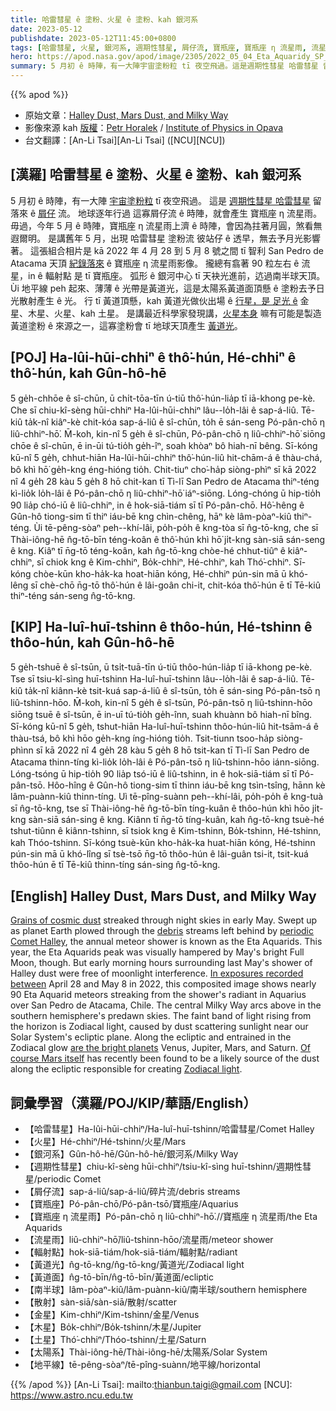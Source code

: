 ```yaml
---
title: 哈雷彗星 ê 塗粉、火星 ê 塗粉、kah 銀河系
date: 2023-05-12
publishdate: 2023-05-12T11:45:00+0800
tags: [哈雷彗星, 火星, 銀河系, 週期性彗星, 屑仔流, 寶瓶座, 寶瓶座 η 流星雨, 流星雨, 輻射點, 黃道光, 南半球, 黃道面, 散射, 金星, 木星, 土星, 太陽系, 地平線]
hero: https://apod.nasa.gov/apod/image/2305/2022_05_04_Eta_Aquaridy_SP_Meteory_Fin_Vyska_1200px.png
summary: 5 月初 ê 時陣，有一大陣宇宙塗粉粒 tī 夜空飛過。這是週期性彗星 哈雷彗星 留落來 ê 屑仔流。
---
```


{{% apod %}}

- 原始文章：[Halley Dust, Mars Dust, and Milky Way](https://apod.nasa.gov/apod/ap230512.html)
- 影像來源 kah [版權][copyright]：[Petr Horalek](https://www.petrhoralek.com/#about-1) / [Institute of Physics in Opava](https://www.slu.cz/phys/en/)
- 台文翻譯：[An-Li Tsai][An-Li Tsai] ([NCU][NCU])

## [漢羅] 哈雷彗星 ê 塗粉、火星 ê 塗粉、kah 銀河系
5 月初 ê 時陣，有一大陣 [宇宙塗粉粒][Grains of cosmic dust] tī 夜空飛過。
這是 [週期性彗星 哈雷彗星][periodic Comet Halley] 留落來 ê [屑仔][debris] 流。
地球逐年行過 這寡屑仔流 ê 時陣，就會產生 寶瓶座 η 流星雨。
毋過，今年 5 月 ê 時陣，寶瓶座 η 流星雨上濟 ê 時陣，會因為拄著月圓，煞看無遐爾明。
是講舊年 5 月，出現 哈雷彗星 塗粉流 彼站仔 ê 透早，無去予月光影響著。
這張組合相片是 kā 2022 年 4 月 28 到 5 月 8 號之間 tī 智利 San Pedro de Atacama 天頂 [紀錄落來][In exposures recorded between] ê 寶瓶座 η 流星雨影像。
攏總有翕著 90 粒左右 ê 流星，in ê 輻射點 是 tī 寶瓶座。
弧形 ê 銀河中心 tī 天袂光進前，迒過南半球天頂。
Ùi 地平線 peh 起來、薄薄 ê 光帶是黃道光，這是太陽系黃道面頂懸 ê 塗粉去予日光散射產生 ê 光。
行 tī 黃道頂懸，kah 黃道光做伙出場 ê [行星，是 足光 ê][are the bright planets] 金星、木星、火星、kah 土星。
是講最近科學家發現講，[火星本身][Of course Mars itself] 嘛有可能是製造黃道塗粉 ê 來源之一，這寡塗粉會 tī 地球天頂產生 [黃道光][Zodiacal light]。

## [POJ] Ha-lûi-hūi-chhiⁿ ê thô͘-hún, Hé-chhiⁿ ê thô͘-hún, kah Gûn-hô-hē
5 ge̍h-chhōe ê sî-chūn, ū chi̍t-tōa-tīn ú-tiū thô͘-hún-lia̍p tī iā-khong pe-kè.
Che sī chiu-kî-sèng hūi-chhiⁿ Ha-lûi-hūi-chhiⁿ lâu--lo̍h-lâi ê sap-á-liû.
Tē-kiû ta̍k-nî kiâⁿ-kè chit-kóa sap-á-liû ê sî-chūn, to̍h ē sán-seng Pó-pân-chō η liû-chhiⁿ-hō͘.
M̄-koh, kin-nî 5 ge̍h ê sî-chūn, Pó-pân-chō η liû-chhiⁿ-hō͘ siōng chōe ê sî-chūn, ē in-ūi tú-tio̍h ge̍h-îⁿ, soah khòaⁿ bô hiah-nī bêng.
Sī-kóng kū-nî 5 ge̍h, chhut-hiān Ha-lûi-hūi-chhiⁿ thô͘-hún-liû hit-chām-á ê thàu-chá, bô khì hō͘ ge̍h-kng éng-hióng tio̍h.
Chit-tiuⁿ cho͘-ha̍p siòng-phìⁿ sī kā 2022 nî 4 ge̍h 28 kàu 5 ge̍h 8 hō chit-kan tī Tì-lī San Pedro de Atacama thiⁿ-téng kì-lio̍k lo̍h-lâi ê Pó-pân-chō η liû-chhiⁿ-hō͘ iáⁿ-siōng.
Lóng-chóng ū hip-tio̍h 90 lia̍p chó-iū ê liû-chhiⁿ, in ê hok-siā-tiám sī tī Pó-pân-chō.
Hô͘-hêng ê Gûn-hô tiong-sim tī thiⁿ iáu-bē kng chìn-chêng, hāⁿ kè lâm-pòaⁿ-kiû thiⁿ-téng.
Ùi tē-pêng-sòaⁿ peh--khí-lâi, po̍h-po̍h ê kng-tòa sī n̂g-tō-kng, che sī Thài-iông-hē n̂g-tō-bīn téng-koân ê thô͘-hún khì hō͘ ji̍t-kng sàn-siā sán-seng ê kng.
Kiâⁿ tī n̄g-tō téng-koân, kah n̂g-tō-kng chòe-hé chhut-tiûⁿ ê kiâⁿ-chhiⁿ, sī chiok kng ê Kim-chhiⁿ, Bo̍k-chhiⁿ, Hé-chhiⁿ, kah Thó͘-chhiⁿ.
Sī-kóng chòe-kūn kho-ha̍k-ka hoat-hiān kóng, Hé-chhiⁿ pún-sin mā ū khó-lêng sī chè-chō n̄g-tō thô͘-hún ê lâi-goân chi-it, chit-kóa thô͘-hún ē tī Tē-kiû thiⁿ-téng sán-seng n̂g-tō-kng.

## [KIP] Ha-luî-huī-tshinn ê thôo-hún, Hé-tshinn ê thôo-hún, kah Gûn-hô-hē
5 ge̍h-tshuē ê sî-tsūn, ū tsi̍t-tuā-tīn ú-tiū thôo-hún-lia̍p tī iā-khong pe-kè.
Tse sī tsiu-kî-sìng huī-tshinn Ha-luî-huī-tshinn lâu--lo̍h-lâi ê sap-á-liû.
Tē-kiû ta̍k-nî kiânn-kè tsit-kuá sap-á-liû ê sî-tsūn, to̍h ē sán-sing Pó-pân-tsō η liû-tshinn-hōo.
M̄-koh, kin-nî 5 ge̍h ê sî-tsūn, Pó-pân-tsō η liû-tshinn-hōo siōng tsuē ê sî-tsūn, ē in-uī tú-tio̍h ge̍h-înn, suah khuànn bô hiah-nī bîng.
Sī-kóng kū-nî 5 ge̍h, tshut-hiān Ha-luî-huī-tshinn thôo-hún-liû hit-tsām-á ê thàu-tsá, bô khì hōo ge̍h-kng íng-hióng tio̍h.
Tsit-tiunn tsoo-ha̍p siòng-phìnn sī kā 2022 nî 4 ge̍h 28 kàu 5 ge̍h 8 hō tsit-kan tī Tì-lī San Pedro de Atacama thinn-tíng kì-lio̍k lo̍h-lâi ê Pó-pân-tsō η liû-tshinn-hōo iánn-siōng.
Lóng-tsóng ū hip-tio̍h 90 lia̍p tsó-iū ê liû-tshinn, in ê hok-siā-tiám sī tī Pó-pân-tsō.
Hôo-hîng ê Gûn-hô tiong-sim tī thinn iáu-bē kng tsìn-tsîng, hānn kè lâm-puànn-kiû thinn-tíng.
Uì tē-pîng-suànn peh--khí-lâi, po̍h-po̍h ê kng-tuà sī n̂g-tō-kng, tse sī Thài-iông-hē n̂g-tō-bīn tíng-kuân ê thôo-hún khì hōo ji̍t-kng sàn-siā sán-sing ê kng.
Kiânn tī n̄g-tō tíng-kuân, kah n̂g-tō-kng tsuè-hé tshut-tiûnn ê kiânn-tshinn, sī tsiok kng ê Kim-tshinn, Bo̍k-tshinn, Hé-tshinn, kah Thóo-tshinn.
Sī-kóng tsuè-kūn kho-ha̍k-ka huat-hiān kóng, Hé-tshinn pún-sin mā ū khó-lîng sī tsè-tsō n̄g-tō thôo-hún ê lâi-guân tsi-it, tsit-kuá thôo-hún ē tī Tē-kiû thinn-tíng sán-sing n̂g-tō-kng.

## [English] Halley Dust, Mars Dust, and Milky Way
[Grains of cosmic dust][Grains of cosmic dust] streaked through night skies in early May.
Swept up as planet Earth plowed through the [debris][debris] streams left behind by [periodic Comet Halley][periodic Comet Halley], the annual meteor shower is known as the Eta Aquarids.
This year, the Eta Aquarids peak was visually hampered by May's bright Full Moon, though.
But early morning hours surrounding last May's shower of Halley dust were free of moonlight interference.
[In exposures recorded between][In exposures recorded between] April 28 and May 8 in 2022, this composited image shows nearly 90 Eta Aquarid meteors streaking from the shower's radiant in Aquarius over San Pedro de Atacama, Chile.
The central Milky Way arcs above in the southern hemisphere's predawn skies.
The faint band of light rising from the horizon is Zodiacal light, caused by dust scattering sunlight near our Solar System's ecliptic plane.
Along the ecliptic and entrained in the Zodiacal glow [are the bright planets][are the bright planets] Venus, Jupiter, Mars, and Saturn.
[Of course Mars itself][Of course Mars itself] has recently been found to be a likely source of the dust along the ecliptic responsible for creating [Zodiacal light][Zodiacal light].

## 詞彙學習（漢羅/POJ/KIP/華語/English）
- 【哈雷彗星】Ha-lûi-hūi-chhiⁿ/Ha-luî-huī-tshinn/哈雷彗星/Comet Halley
- 【火星】Hé-chhiⁿ/Hé-tshinn/火星/Mars
- 【銀河系】Gûn-hô-hē/Gûn-hô-hē/銀河系/Milky Way
- 【週期性彗星】chiu-kî-sèng hūi-chhiⁿ/tsiu-kî-sìng huī-tshinn/週期性彗星/periodic Comet
- 【屑仔流】sap-á-liû/sap-á-liû/碎片流/debris streams
- 【寶瓶座】Pó-pân-chō/Pó-pân-tsō/寶瓶座/Aquarius
- 【寶瓶座 η 流星雨】Pó-pân-chō η liû-chhiⁿ-hō͘.//寶瓶座 η 流星雨/the Eta Aquarids
- 【流星雨】liû-chhiⁿ-hō͘/liû-tshinn-hōo/流星雨/meteor shower
- 【輻射點】hok-siā-tiám/hok-siā-tiám/輻射點/radiant
- 【黃道光】n̂g-tō-kng/n̂g-tō-kng/黃道光/Zodiacal light
- 【黃道面】n̂g-tō-bīn/n̂g-tō-bīn/黃道面/ecliptic
- 【南半球】lâm-pòaⁿ-kiû/lâm-puànn-kiû/南半球/southern hemisphere
- 【散射】sàn-siā/sàn-siā/散射/scatter
- 【金星】Kim-chhiⁿ/Kim-tshinn/金星/Venus
- 【木星】Bo̍k-chhiⁿ/Bo̍k-tshinn/木星/Jupiter
- 【土星】Thó͘-chhiⁿ/Thóo-tshinn/土星/Saturn
- 【太陽系】Thài-iông-hē/Thài-iông-hē/太陽系/Solar System
- 【地平線】tē-pêng-sòaⁿ/tē-pîng-suànn/地平線/horizontal

{{% /apod %}}
[An-Li Tsai]: mailto:thianbun.taigi@gmail.com
[NCU]: https://www.astro.ncu.edu.tw

[copyright]: https://apod.nasa.gov/apod/fap/lib/about_apod.html#srapply
[License]: https://creativecommons.org/licenses/by/2.0/

[Grains of cosmic dust]:https://earthsky.org/astronomy-essentials/everything-you-need-to-know-eta-aquarid-meteor-shower/
[debris]:https://apod.nasa.gov/apod/ap230511.html
[periodic Comet Halley]:https://solarsystem.nasa.gov/asteroids-comets-and-meteors/comets/1p-halley/in-depth/
[In exposures recorded between]:https://www.petrhoralek.com/?p=23016
[are the bright planets]:https://apod.nasa.gov/apod/image/2305/2022_05_04_Eta_Aqu_planetsCrop.jpg
[Of course Mars itself]:https://www.nasa.gov/feature/goddard/2021/serendipitous-juno-spacecraft-detections-shatter-ideas-about-origin-of-zodiacal-light
[Zodiacal light]:https://earthsky.org/astronomy-essentials/everything-you-need-to-know-zodiacal-light-or-false-dawn/
